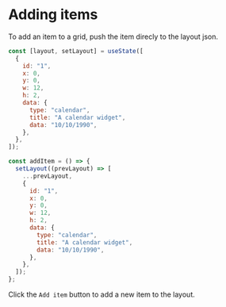 # Adding items

To add an item to a grid, push the item direcly to the layout json.

```jsx
const [layout, setLayout] = useState([
  {
    id: "1",
    x: 0,
    y: 0,
    w: 12,
    h: 2,
    data: {
      type: "calendar",
      title: "A calendar widget",
      data: "10/10/1990",
    },
  },
]);

const addItem = () => {
  setLayout((prevLayout) => [
    ...prevLayout,
    {
      id: "1",
      x: 0,
      y: 0,
      w: 12,
      h: 2,
      data: {
        type: "calendar",
        title: "A calendar widget",
        data: "10/10/1990",
      },
    },
  ]);
};
```

Click the `Add item` button to add a new item to the layout.

<div ref="el"></div>

<script setup>
import { createElement } from 'react'
import { createRoot } from 'react-dom/client'
import { ref, onMounted } from 'vue'
import AddingItem from '../../../components/react/adding-item/AddingItem.jsx'

const el = ref()
onMounted(() => {
  const root = createRoot(el.value)
  root.render(createElement(AddingItem, {}, null))
})
</script>
